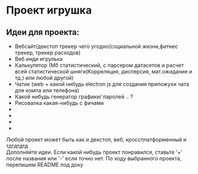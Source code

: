 # Проект игрушка

## Идеи для проекта:
* Вебсайт/декстоп трекер чего угодно(социальной жизни,фитнес трекер, трекер расходов)
* Веб инди игрулька
* Калькулятор (Мб статистический, с парсером датасетов и расчет всей статистической шняги(Корреляция, дисперсия, мат.ожидание и тд.) или любой другой)
* Чатик (web + какой нибудь electron js для создания приложухи чата для компа или телефона)
* Какой нибудь генератор графики/ паролей .. ? 
* Рисовалка какая-нибудь с фичами  
*
*
*
*
 Любой проект может быть как и декстоп, веб, кроссплатформенный и тдтдтдтд   
 Дополняйте идеи. Если какой нибудь проект понравился, ставьте '+' после названия или '-' если точно нет.
 По ходу выбранного проекта, перепишем README под доку